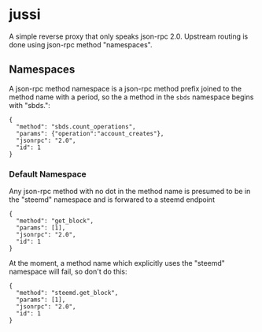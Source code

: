 # jussi

A simple reverse proxy that only speaks json-rpc 2.0. Upstream routing is done using json-rpc method "namespaces".

## Namespaces
A json-rpc method namespace is a json-rpc method prefix joined to the method name with a period, so the a method in the `sbds` namespace begins with "sbds.":
```
{
  "method": "sbds.count_operations", 
  "params": {"operation":"account_creates"}, 
  "jsonrpc": "2.0", 
  "id": 1
}
```

### Default Namespace
Any json-rpc method with no dot in the method name is presumed to be in the "steemd" namespace and is forwared to a steemd endpoint

```
{
  "method": "get_block", 
  "params": [1], 
  "jsonrpc": "2.0", 
  "id": 1
}
```

At the moment, a method name which explicitly uses the "steemd" namespace will fail, so don't do this:
```
{
  "method": "steemd.get_block", 
  "params": [1], 
  "jsonrpc": "2.0", 
  "id": 1
}
```
